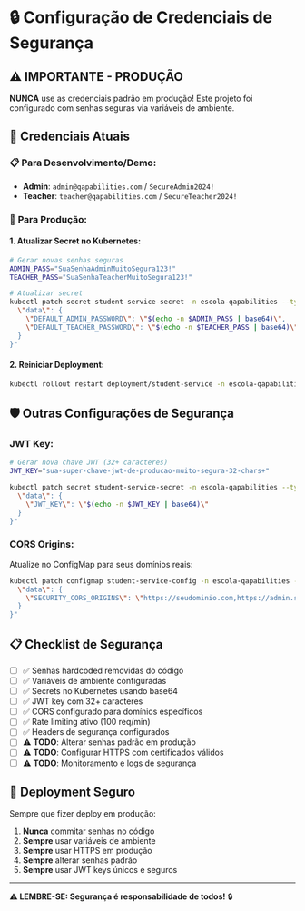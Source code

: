 # 🔒 Configuração de Credenciais de Segurança

## ⚠️ **IMPORTANTE - PRODUÇÃO**

**NUNCA** use as credenciais padrão em produção! Este projeto foi configurado com senhas seguras via variáveis de ambiente.

## 🔑 **Credenciais Atuais**

### 📋 **Para Desenvolvimento/Demo:**
- **Admin**: `admin@qapabilities.com` / `SecureAdmin2024!`
- **Teacher**: `teacher@qapabilities.com` / `SecureTeacher2024!`

### 🚨 **Para Produção:**

#### **1. Atualizar Secret no Kubernetes:**
```bash
# Gerar novas senhas seguras
ADMIN_PASS="SuaSenhaAdminMuitoSegura123!"
TEACHER_PASS="SuaSenhaTeacherMuitoSegura123!"

# Atualizar secret
kubectl patch secret student-service-secret -n escola-qapabilities --type='merge' -p="{
  \"data\": {
    \"DEFAULT_ADMIN_PASSWORD\": \"$(echo -n $ADMIN_PASS | base64)\",
    \"DEFAULT_TEACHER_PASSWORD\": \"$(echo -n $TEACHER_PASS | base64)\"
  }
}"
```

#### **2. Reiniciar Deployment:**
```bash
kubectl rollout restart deployment/student-service -n escola-qapabilities
```

## 🛡️ **Outras Configurações de Segurança**

### **JWT Key:**
```bash
# Gerar nova chave JWT (32+ caracteres)
JWT_KEY="sua-super-chave-jwt-de-producao-muito-segura-32-chars+"

kubectl patch secret student-service-secret -n escola-qapabilities --type='merge' -p="{
  \"data\": {
    \"JWT_KEY\": \"$(echo -n $JWT_KEY | base64)\"
  }
}"
```

### **CORS Origins:**
Atualize no ConfigMap para seus domínios reais:
```bash
kubectl patch configmap student-service-config -n escola-qapabilities --type='merge' -p="{
  \"data\": {
    \"SECURITY_CORS_ORIGINS\": \"https://seudominio.com,https://admin.seudominio.com\"
  }
}"
```

## 📋 **Checklist de Segurança**

- [ ] ✅ Senhas hardcoded removidas do código
- [ ] ✅ Variáveis de ambiente configuradas
- [ ] ✅ Secrets no Kubernetes usando base64
- [ ] ✅ JWT key com 32+ caracteres
- [ ] ✅ CORS configurado para domínios específicos
- [ ] ✅ Rate limiting ativo (100 req/min)
- [ ] ✅ Headers de segurança configurados
- [ ] ⚠️ **TODO**: Alterar senhas padrão em produção
- [ ] ⚠️ **TODO**: Configurar HTTPS com certificados válidos
- [ ] ⚠️ **TODO**: Monitoramento e logs de segurança

## 🚀 **Deployment Seguro**

Sempre que fizer deploy em produção:

1. **Nunca** commitar senhas no código
2. **Sempre** usar variáveis de ambiente
3. **Sempre** usar HTTPS em produção
4. **Sempre** alterar senhas padrão
5. **Sempre** usar JWT keys únicos e seguros

---
**⚠️ LEMBRE-SE: Segurança é responsabilidade de todos!** 🔒
